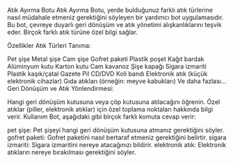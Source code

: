 Atık Ayırma Botu
Atık Ayırma Botu, yerde bulduğunuz farklı atık türlerine nasıl müdahale etmeniz gerektiğini söyleyen bir yardımcı bot uygulamasıdır. Bu bot, çevreye duyarlı geri dönüşüm ve atık yönetimi alışkanlıklarını teşvik eder. Birçok farklı atık türüne özel bilgi sağlar.

Özellikler
Atık Türleri Tanıma:

Pet şişe
Metal şişe
Cam şişe
Gofret paketi
Plastik poşet
Kağıt bardak
Alüminyum kutu
Karton kutu
Cam kavanoz
Şişe kapağı
Sigara izmariti
Plastik kaşık/çatal
Gazete
Pil
CD/DVD
Koli bandı
Elektronik atık (küçük elektronik cihazlar)
Gıda atıkları (örneğin: meyve kabukları)
Ve daha fazlası...
Geri Dönüşüm ve Atık Yönlendirmesi:

Hangi geri dönüşüm kutusuna veya çöp kutusuna atılacağını öğrenin.
Özel atıklar (piller, elektronik atıklar) için özel toplama noktaları hakkında bilgi verir.
Kullanım
Bot, aşağıdaki gibi birçok farklı komuta cevap verir:

pet şişe: Pet şişeyi hangi geri dönüşüm kutusuna atmanız gerektiğini söyler.
gofret paketi: Gofret paketini nasıl bertaraf etmeniz gerektiğini belirtir.
sigara izmariti: Sigara izmaritini nereye atacağınızı bildirir.
elektronik atık: Elektronik atıkların nereye bırakılması gerektiğini söyler.
